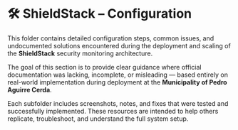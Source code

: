 # 🛠️ ShieldStack – Configuration

This folder contains detailed configuration steps, common issues, and undocumented solutions encountered during the deployment and scaling of the **ShieldStack** security monitoring architecture.

The goal of this section is to provide clear guidance where official documentation was lacking, incomplete, or misleading — based entirely on real-world implementation during deployment at the **Municipality of Pedro Aguirre Cerda**.

Each subfolder includes screenshots, notes, and fixes that were tested and successfully implemented. These resources are intended to help others replicate, troubleshoot, and understand the full system setup.
